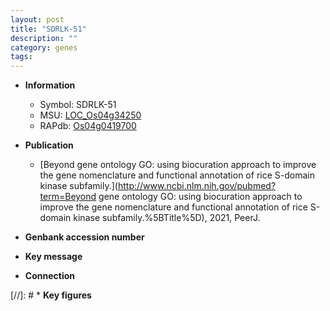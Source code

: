 ```yaml
---
layout: post
title: "SDRLK-51"
description: ""
category: genes
tags: 
---
```


* **Information**  
    + Symbol: SDRLK-51  
    + MSU: [LOC_Os04g34250](http://rice.uga.edu/cgi-bin/ORF_infopage.cgi?orf=LOC_Os04g34250)  
    + RAPdb: [Os04g0419700](https://rapdb.dna.affrc.go.jp/locus/?name=Os04g0419700)  

* **Publication**  
    + [Beyond gene ontology GO: using biocuration approach to improve the gene nomenclature and functional annotation of rice S-domain kinase subfamily.](http://www.ncbi.nlm.nih.gov/pubmed?term=Beyond gene ontology GO: using biocuration approach to improve the gene nomenclature and functional annotation of rice S-domain kinase subfamily.%5BTitle%5D), 2021, PeerJ.

* **Genbank accession number**  

* **Key message**  

* **Connection**  

[//]: # * **Key figures**  


